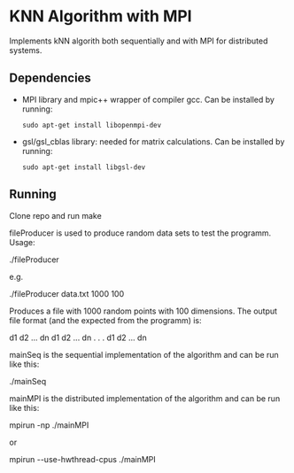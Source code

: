 # KNN Algorithm with MPI
Implements kNN algorith both sequentially and with MPI for distributed systems.

<h2>Dependencies</h2>
<ul>
  <li>MPI library and mpic++ wrapper of compiler gcc. Can be installed by running:
  
    sudo apt-get install libopenmpi-dev
    
  </li>
  <li>gsl/gsl_cblas library: needed for matrix calculations. Can be installed by running:
  
    sudo apt-get install libgsl-dev
    
  </li>
</ul>

<h2>Running</h2>
Clone repo and run make

fileProducer is used to produce random data sets to test the programm. Usage:

  ./fileProducer <outputfilename> <numberOfPoints> <numberOfDimensions>

e.g.
  
  ./fileProducer data.txt 1000 100

Produces a file with 1000 random points with 100 dimensions. The output file format (and the expected from the programm) is:

   <numberOfPoints> <numberOfDimensions>
   d1 d2 ... dn
   d1 d2 ... dn 
   .
   .
   .
   d1 d2 ... dn
  
mainSeq is the sequential implementation of the algorithm and can be run like this:
  
  ./mainSeq <dataFile> <numberOfNeighbors>

mainMPI is the distributed implementation of the algorithm and can be run like this:
  
  mpirun -np <numberOfProcesses> ./mainMPI <dataFile> <numberOfNeighbors>

or
  
  mpirun --use-hwthread-cpus ./mainMPI <dataFile> <numberOfNeighbors>
